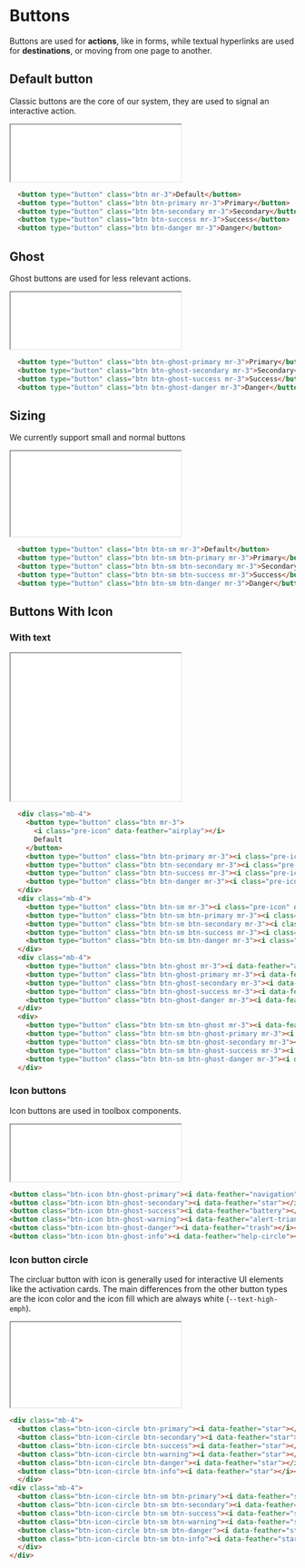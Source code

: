 # Buttons

Buttons are used for **actions**, like in forms, while textual hyperlinks are used for **destinations**, or moving from one page to another.

## Default button

Classic buttons are the core of our system, they are used to signal an interactive action.

<iframe title="Buttons" style="height: 100px; min-height:100px;" src="./docs/examples/buttons.html"></iframe>

```html {highlight: [2]}
  <button type="button" class="btn mr-3">Default</button>
  <button type="button" class="btn btn-primary mr-3">Primary</button>
  <button type="button" class="btn btn-secondary mr-3">Secondary</button>
  <button type="button" class="btn btn-success mr-3">Success</button>
  <button type="button" class="btn btn-danger mr-3">Danger</button>
```

## Ghost
Ghost buttons are used for less relevant actions.

<iframe title="Ghost buttons" style="height: 100px; min-height:100px;" src="./docs/examples/ghost-buttons.html"></iframe>

```html {highlight: [2]}
  <button type="button" class="btn btn-ghost-primary mr-3">Primary</button>
  <button type="button" class="btn btn-ghost-secondary mr-3">Secondary</button>
  <button type="button" class="btn btn-ghost-success mr-3">Success</button>
  <button type="button" class="btn btn-ghost-danger mr-3">Danger</button>
```

## Sizing
We currently support small and normal buttons

<iframe title="Small buttons" height="150" src="./docs/examples/buttons-sizing.html"></iframe>

```html {highlight: [2]}
  <button type="button" class="btn btn-sm mr-3">Default</button>
  <button type="button" class="btn btn-sm btn-primary mr-3">Primary</button>
  <button type="button" class="btn btn-sm btn-secondary mr-3">Secondary</button>
  <button type="button" class="btn btn-sm btn-success mr-3">Success</button>
  <button type="button" class="btn btn-sm btn-danger mr-3">Danger</button>
```

## Buttons With Icon

### With text

<iframe title="Buttons with icons" height="260" src="./docs/examples/buttons-icons.html"></iframe>

```html { highlight: [3] }
  <div class="mb-4">
    <button type="button" class="btn mr-3">
      <i class="pre-icon" data-feather="airplay"></i>
      Default
    </button>
    <button type="button" class="btn btn-primary mr-3"><i class="pre-icon" data-feather="airplay"></i>Primary</button>
    <button type="button" class="btn btn-secondary mr-3"><i class="pre-icon" data-feather="download-cloud"></i>Secondary</button>
    <button type="button" class="btn btn-success mr-3"><i class="pre-icon" data-feather="edit-3"></i>Success</button>
    <button type="button" class="btn btn-danger mr-3"><i class="pre-icon" data-feather="alert-circle"></i>Danger</button>
  </div>
  <div class="mb-4">
    <button type="button" class="btn btn-sm mr-3"><i class="pre-icon" data-feather="airplay"></i>Default</button>
    <button type="button" class="btn btn-sm btn-primary mr-3"><i class="pre-icon" data-feather="airplay"></i>Primary</button>
    <button type="button" class="btn btn-sm btn-secondary mr-3"><i class="pre-icon" data-feather="download-cloud"></i>Secondary</button>
    <button type="button" class="btn btn-sm btn-success mr-3"><i class="pre-icon" data-feather="edit-3"></i>Success</button>
    <button type="button" class="btn btn-sm btn-danger mr-3"><i class="pre-icon" data-feather="alert-circle"></i>Danger</button>
  </div>
  <div class="mb-4">
    <button type="button" class="btn btn-ghost mr-3"><i data-feather="airplay"></i></button>
    <button type="button" class="btn btn-ghost-primary mr-3"><i data-feather="airplay"></i></button>
    <button type="button" class="btn btn-ghost-secondary mr-3"><i data-feather="download-cloud"></i></button>
    <button type="button" class="btn btn-ghost-success mr-3"><i data-feather="edit-3"></i></button>
    <button type="button" class="btn btn-ghost-danger mr-3"><i data-feather="alert-circle"></i></button>
  </div>
  <div>
    <button type="button" class="btn btn-sm btn-ghost mr-3"><i data-feather="airplay"></i></button>
    <button type="button" class="btn btn-sm btn-ghost-primary mr-3"><i data-feather="airplay"></i></button>
    <button type="button" class="btn btn-sm btn-ghost-secondary mr-3"><i data-feather="download-cloud"></i></button>
    <button type="button" class="btn btn-sm btn-ghost-success mr-3"><i data-feather="edit-3"></i></button>
    <button type="button" class="btn btn-sm btn-ghost-danger mr-3"><i data-feather="alert-circle"></i></button>
  </div>
```

### Icon buttons

Icon buttons are used in toolbox components.

<iframe title="Buttons with icons 2" style="height: 100px; min-height:100px" src="./docs/examples/buttons-icons-2.html"></iframe>

```html
<button class="btn-icon btn-ghost-primary"><i data-feather="navigation"></i></button>
<button class="btn-icon btn-ghost-secondary"><i data-feather="star"></i></button>
<button class="btn-icon btn-ghost-success"><i data-feather="battery"></i></button>
<button class="btn-icon btn-ghost-warning"><i data-feather="alert-triangle"></i></button>
<button class="btn-icon btn-ghost-danger"><i data-feather="trash"></i></button>
<button class="btn-icon btn-ghost-info"><i data-feather="help-circle"></i></button>
```

### Icon button circle

The circluar button with icon is generally used for interactive UI elements like the activation cards. The main differences from the other button types are the icon color and the icon fill which are always white (`--text-high-emph`).

<iframe title="Buttons with icons 3" src="./docs/examples/buttons-icons-circle.html"></iframe>

```html
<div class="mb-4">
  <button class="btn-icon-circle btn-primary"><i data-feather="star"></i></button>
  <button class="btn-icon-circle btn-secondary"><i data-feather="star"></i></button>
  <button class="btn-icon-circle btn-success"><i data-feather="star"></i></button>
  <button class="btn-icon-circle btn-warning"><i data-feather="star"></i></button>
  <button class="btn-icon-circle btn-danger"><i data-feather="star"></i></button>
  <button class="btn-icon-circle btn-info"><i data-feather="star"></i></button>
  </div>
<div class="mb-4">
  <button class="btn-icon-circle btn-sm btn-primary"><i data-feather="star"></i></button>
  <button class="btn-icon-circle btn-sm btn-secondary"><i data-feather="star"></i></button>
  <button class="btn-icon-circle btn-sm btn-success"><i data-feather="star"></i></button>
  <button class="btn-icon-circle btn-sm btn-warning"><i data-feather="star"></i></button>
  <button class="btn-icon-circle btn-sm btn-danger"><i data-feather="star"></i></button>
  <button class="btn-icon-circle btn-sm btn-info"><i data-feather="star"></i></button>
  </div>
</div>
```
